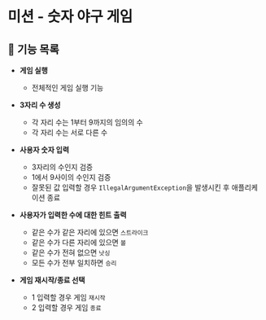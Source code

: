 # 미션 - 숫자 야구 게임

## 🚀 기능 목록

- **게임 실행**
  - 전체적인 게임 실행 기능
  

- **3자리 수 생성**
  - 각 자리 수는 1부터 9까지의 임의의 수
  - 각 자리 수는 서로 다른 수


- **사용자 숫자 입력**
  - 3자리의 수인지 검증
  - 1에서 9사이의 수인지 검증
  - 잘못된 값 입력할 경우 `IllegalArgumentException`을 발생시킨 후 애플리케이션 종료


- **사용자가 입력한 수에 대한 힌트 출력**
  - 같은 수가 같은 자리에 있으면 `스트라이크`
  - 같은 수가 다른 자리에 있으면 `볼`
  - 같은 수가 전혀 없으면 `낫싱`
  - 모든 수가 전부 일치하면 `승리`


- **게임 재시작/종료 선택**
  - 1 입력할 경우 게임 `재시작`
  - 2 입력할 경우 게임 `종료`
  